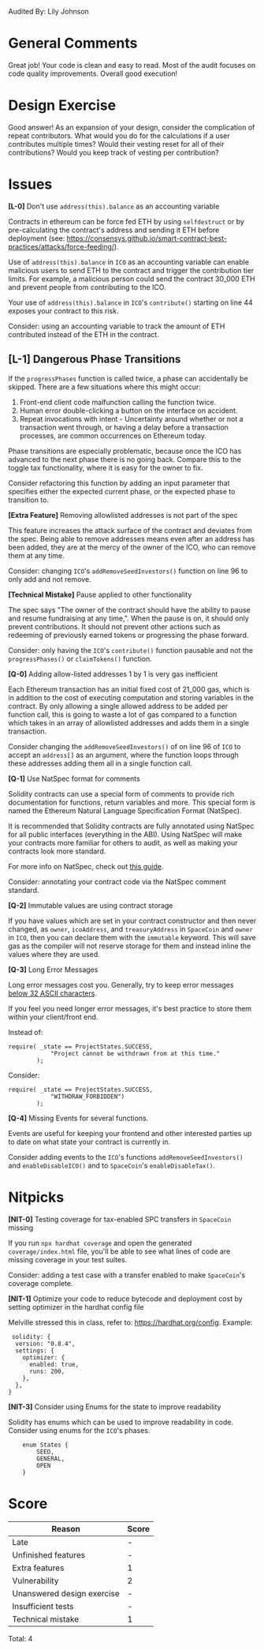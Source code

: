 Audited By: Lily Johnson

# General Comments

Great job! Your code is clean and easy to read. Most of the audit focuses on code quality improvements. Overall good execution!


# Design Exercise

Good answer! As an expansion of your design, consider the complication of repeat contributors. What would you do for the calculations if a user contributes multiple times? Would their vesting reset for all of their contributions? Would you keep track of vesting per contribution?

# Issues

**[L-0]** Don't use `address(this).balance` as an accounting variable 

Contracts in ethereum can be force fed ETH by using `selfdestruct` or by pre-calculating the contract's address and sending it ETH before deployment (see: https://consensys.github.io/smart-contract-best-practices/attacks/force-feeding/). 

Use of `address(this).balance` in `ICO` as an accounting variable can enable malicious users to send ETH to the contract and trigger the contribution tier limits. For example, a malicious person could send the contract 30_000 ETH and prevent people from contributing to the ICO.

Your use of `address(this).balance` in `ICO`'s `contribute()` starting on line 44 exposes your contract to this risk.

Consider: using an accounting variable to track the amount of ETH contributed instead of the ETH in the contract.

## **[L-1]** Dangerous Phase Transitions

If the `progressPhases` function is called twice, a phase can accidentally be skipped. There are a few situations where this might occur:

1. Front-end client code malfunction calling the function twice.
2. Human error double-clicking a button on the interface on accident.
3. Repeat invocations with intent - Uncertainty around whether or not a 
transaction went through, or having a delay before a transaction processes, are common occurrences on Ethereum today.

Phase transitions are especially problematic, because once the ICO has advanced to the next phase there is no going back. Compare this to the toggle tax functionality, where it is easy for the owner to fix.

Consider refactoring this function by adding an input parameter that specifies either the expected current phase, or the expected phase to transition to.

**[Extra Feature]** Removing allowlisted addresses is not part of the spec 

This feature increases the attack surface of the contract and deviates from the spec. Being able to remove addresses means even after an address has been added, they are at the mercy of the owner of the ICO, who can remove them at any time.

Consider: changing `ICO`'s `addRemoveSeedInvestors()` function on line 96 to only add and not remove.


**[Technical Mistake]** Pause applied to other functionality

The spec says "The owner of the contract should have the ability to pause and resume fundraising at any time,". When the pause is on, it should only prevent contributions. It should not prevent other actions such as redeeming of previously earned tokens or progressing the phase forward.

Consider: only having the `ICO`'s `contribute()` function pausable and not the `progressPhases()` or `claimTokens()` function.


**[Q-0]** Adding allow-listed addresses 1 by 1 is very gas inefficient 

Each Ethereum transaction has an initial fixed cost of 21_000 gas, which is in addition to the cost of executing computation and storing variables in the contract. By only allowing a single allowed address to be added per function call, this is going to waste a lot of gas compared to a function which takes in an array of allowlisted addresses and adds them in a single transaction. 

Consider changing the `addRemoveSeedInvestors()` of on line 96 of  `ICO` to accept an `address[]` as an argument, where the function loops through these addresses adding them all in a single function call.


**[Q-1]** Use NatSpec format for comments 

Solidity contracts can use a special form of comments to provide rich documentation for functions, return variables and more. This special form is named the Ethereum Natural Language Specification Format (NatSpec). 

It is recommended that Solidity contracts are fully annotated using NatSpec for all public interfaces (everything in the ABI). Using NatSpec will make your contracts more familiar for others to audit, as well as making your contracts look more standard. 

For more info on NatSpec, check out [this guide](https://docs.soliditylang.org/en/develop/natspec-format.html). 

Consider: annotating your contract code via the NatSpec comment standard.


**[Q-2]** Immutable values are using contract storage

If you have values which are set in your contract constructor and then never changed, as `owner`, `icoAddress`, and `treasuryAddress`  in  `SpaceCoin` and `owner` in `ICO`, then you can declare them with the `immutable` keyword. This will save gas as the compiler will not reserve storage for them and instead inline the values where they are used.


**[Q-3]** Long Error Messages

Long error messages cost you. Generally, try to keep error messages 
[below 32 ASCII characters](https://medium.com/@chebyk.in/how-big-is-solidity-custom-error-messages-overhead-1e915724b450).

If you feel you need longer error messages, it's best practice to store them
within your client/front end.

Instead of:
```
require( _state == ProjectStates.SUCCESS,
            "Project cannot be withdrawn from at this time."
        );
```

Consider:

```
require( _state == ProjectStates.SUCCESS,
            "WITHDRAW_FORBIDDEN")
        );
```

**[Q-4]** Missing Events for several functions.

Events are useful for keeping your frontend and other interested parties up to date on what state your contract is currently in. 

Consider adding events to the `ICO`'s  functions `addRemoveSeedInvestors()` and `enableDisableICO()` and to `SpaceCoin`'s `enableDisableTax()`.

# Nitpicks

**[NIT-0]** Testing coverage for tax-enabled SPC transfers in `SpaceCoin` missing

If you run `npx hardhat coverage` and open the generated `coverage/index.html` file, you'll be able to see what lines of code are missing coverage in your test suites.

Consider: adding a test case with a transfer enabled to make `SpaceCoin`'s coverage complete.

**[NIT-1]** Optimize your code to reduce bytecode and deployment cost by setting optimizer in the hardhat config file

Melville stressed this in class, refer to: https://hardhat.org/config. Example:
  ```
   solidity: {
    version: "0.8.4",
    settings: {
      optimizer: {
        enabled: true,
        runs: 200,
      },
    },
  }
  ```

**[NIT-3]** Consider using Enums for the state to improve readability

Solidity has enums which can be used to improve readability in code. Consider using enums for the `ICO`'s phases.

```
    enum States {
        SEED,
        GENERAL,
        OPEN
    }
```


# Score

| Reason | Score |
|-|-|
| Late                       | - |
| Unfinished features        | - |
| Extra features             | 1 |
| Vulnerability              | 2 |
| Unanswered design exercise | - |
| Insufficient tests         | - |
| Technical mistake          | 1 |

Total: 4
